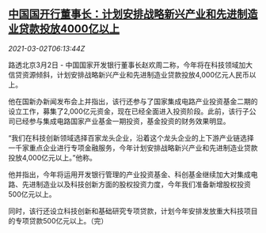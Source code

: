 <!--1614666198000-->
[中国国开行董事长：计划安排战略新兴产业和先进制造业贷款投放4000亿以上](https://cn.reuters.com/article/china-ndb-zhao-loan-0302-idCNKCS2AU0GA)
------

<div><i>2021-03-02T06:13:44Z</i></div><p>路透北京3月2日 - 中国国家开发银行董事长赵欢周二称，今年将在科技领域加大信贷资源倾斜，计划安排战略新兴产业和先进制造业贷款投放4,000亿元人民币以上。</p><p>他在国新办新闻发布会上并指出，该行还参与了国家集成电路产业投资基金二期的设立工作，募集了2,000亿元资金，现在已经全面进入投资阶段。此前，该行子公司已经参与集成电路国家产业基金一期投资，基金投资的财务效果明显。</p><p>“我们在科技创新领域选择百家龙头企业，沿着这个龙头企业的上下游产业链选择一千家重点企业进行专项金融服务，今年计划安排战略新兴产业和先进制造业贷款投放4,000亿元以上。”他称。</p><p>他并指出，今年将运用开发银行管理的产业投资基金、科创基金继续加大对集成电路、先进制造业以及科技创新方面的股权投资力度，今年我们准备新增股权投资500亿元以上。</p><p>同时，该行还设立科技创新和基础研究专项贷款，计划今年安排发放重大科技项目的专项贷款500亿元以上。（完）</p>
